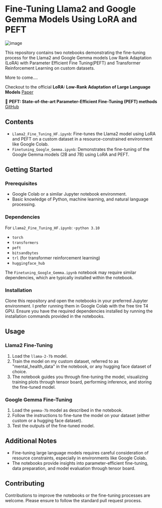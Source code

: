 # Fine-Tuning Llama2 and Google Gemma Models Using LoRA and PEFT

![image](https://github.com/TVR28/LLama2_Finetuning_PEFT_LoRA/assets/91713140/49021b63-30ef-4689-9ec4-0dcf514c0aac)


This repository contains two notebooks demonstrating the fine-tuning process for the Llama2 and Google Gemma models Low Rank Adaptation (LoRA) with Parameter Efficient Fine Tuning(PEFT) and Transformer Reinforcement Learning on custom datasets.

More to come....

Checkout to the official **LoRA: Low-Rank Adaptation of Large Language Models** [Paper](https://arxiv.org/abs/2106.09685)

🤗 **PEFT: State-of-the-art Parameter-Efficient Fine-Tuning (PEFT) methods** [GitHub](https://github.com/huggingface/peft)

## Contents
- `Llama2_Fine_Tuning_HF.ipynb`: Fine-tunes the Llama2 model using LoRA and PEFT on a custom dataset in a resource-constrained environment like Google Colab.
- `Finetuning_Google_Gemma.ipynb`: Demonstrates the fine-tuning of the Google Gemma models (2B and 7B) using LoRA and PEFT.

## Getting Started

### Prerequisites
- Google Colab or a similar Jupyter notebook environment.
- Basic knowledge of Python, machine learning, and natural language processing.

### Dependencies
For `Llama2_Fine_Tuning_HF.ipynb`:
-`python 3.10`
- `torch`
- `transformers`
- `peft`
- `bitsandbytes`
- `trl` (for transformer reinforcement learning)
- `huggingface_hub`


The `Finetuning_Google_Gemma.ipynb` notebook may require similar dependencies, which are typically installed within the notebook.

### Installation
Clone this repository and open the notebooks in your preferred Jupyter environment. I prefer running them in Google Colab with the free tire T4 GPU. Ensure you have the required dependencies installed by running the installation commands provided in the notebooks.

## Usage

### Llama2 Fine-Tuning
1. Load the `llama-2-7b` model.
2. Train the model on my custom dataset, referred to as "mental_health_data" in the notebook, or any hugging face dataset of choice.
3. The notebook guides you through fine-tuning the model, visualizing training plots through tensor board, performing inference, and storing the fine-tuned model.

### Google Gemma Fine-Tuning
1. Load the `gemma-7b` model as described in the notebook.
2. Follow the instructions to fine-tune the model on your dataset (either custom or a hugging face dataset).
3. Test the outputs of the fine-tuned model.

## Additional Notes
- Fine-tuning large language models requires careful consideration of resource constraints, especially in environments like Google Colab.
- The notebooks provide insights into parameter-efficient fine-tuning, data preparation, and model evaluation through tensor board.

## Contributing
Contributions to improve the notebooks or the fine-tuning processes are welcome. Please ensure to follow the standard pull request process.
